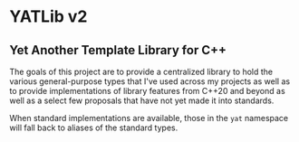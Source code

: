 <!--
SPDX-FileCopyrightText: © 2020-2023 Joe T. Sylve, Ph.D. <joe.sylve@gmail.com>

SPDX-License-Identifier: CC-BY-4.0
-->

# YATLib v2
## Yet Another Template Library for C++

The goals of this project are to provide a centralized library to hold the various general-purpose types that I've used across my projects as well as to provide implementations of library features from C++20 and beyond as well as a select few proposals that have not yet made it into standards.

When standard implementations are available, those in the `yat` namespace will fall back to aliases of the standard types. 